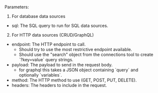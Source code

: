 Parameters:

1. For database data sources

- sql: The SQL query to run for SQL data sources.

2. For HTTP data sources (CRUD/GraphQL)

- endpoint: The HTTP endpoint to call.
  - Should try to use the most restrictive endpoint available.
  - Should use the "search" object from the connections tool to create \`?key=value\` query strings.
- payload: The payload to send in the request body.
  - for graphql this takes a JSON object containing \`query\` and optionally \`variables\`.
- method: The HTTP method to use (GET, POST, PUT, DELETE).
- headers: The headers to include in the request.

